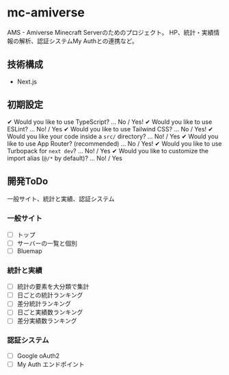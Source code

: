 # mc-amiverse
AMS - Amiverse Minecraft Serverのためのプロジェクト。
HP、統計・実績情報の解析、認証システムMy Authとの連携など。

## 技術構成
- Next.js

## 初期設定
✔ Would you like to use TypeScript? … No / Yes!
✔ Would you like to use ESLint? … No! / Yes
✔ Would you like to use Tailwind CSS? … No / Yes!
✔ Would you like your code inside a `src/` directory? … No! / Yes
✔ Would you like to use App Router? (recommended) … No / Yes!
✔ Would you like to use Turbopack for `next dev`? … No! / Yes
✔ Would you like to customize the import alias (`@/*` by default)? … No! / Yes

## 開発ToDo
一般サイト、統計と実績、認証システム

### 一般サイト
- [ ] トップ
- [ ] サーバーの一覧と個別
- [ ] Bluemap

### 統計と実績
- [ ] 統計の要素を大分類で集計
- [ ] 日ごとの統計ランキング
- [ ] 差分統計ランキング
- [ ] 日ごと実績数ランキング
- [ ] 差分実績数ランキング

### 認証システム
- [ ] Google oAuth2
- [ ] My Auth エンドポイント